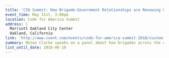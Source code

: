 ```yaml
---
title: 'CfA Summit: How Brigade-Government Relationships are Renewing Civic Infrastructure'
event_time: May 31st, 3:00pm
location: Code for America Summit
address: |
  Marriott Oakland City Center
  Oakland, California
link: 'http://www.cvent.com/events/code-for-america-summit-2018/custom-37-e12d85b157b94d69b80d8911cc641d36.aspx'
summary: Mateo Clarke speaks on a panel about how brigades across the country want to help improve the way government works and add capacity, but local government often struggles to utilize this help. This panel-style talk focuses on the process by which Brigades and cities/regions can collaborate for right-sized impact.
list_until_date: 2018-06-10
---
```

